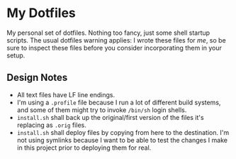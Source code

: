 # My Dotfiles

My personal set of dotfiles. Nothing too fancy, just some shell startup scripts. The usual dotfiles warning applies: I wrote these files for *me*, so be sure to inspect these files before you consider incorporating them in your setup.

## Design Notes

* All text files have LF line endings.
* I'm using a `.profile` file because I run a lot of different build systems, and some of them might try to invoke `/bin/sh` login shells.
* `install.sh` shall back up the original/first version of the files it's replacing as `.orig` files.
* `install.sh` shall deploy files by copying from here to the destination. I'm not using symlinks because I want to be able to test the changes I make in this project prior to deploying them for real.
